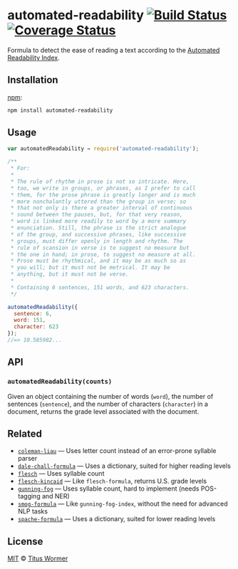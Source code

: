 # automated-readability [![Build Status][travis-badge]][travis] [![Coverage Status][codecov-badge]][codecov]

Formula to detect the ease of reading a text according to the
[Automated Readability Index][formula].

## Installation

[npm][]:

```bash
npm install automated-readability
```

## Usage

```js
var automatedReadability = require('automated-readability');

/**
 * For:
 *
 * The rule of rhythm in prose is not so intricate. Here,
 * too, we write in groups, or phrases, as I prefer to call
 * them, for the prose phrase is greatly longer and is much
 * more nonchalantly uttered than the group in verse; so
 * that not only is there a greater interval of continuous
 * sound between the pauses, but, for that very reason,
 * word is linked more readily to word by a more summary
 * enunciation. Still, the phrase is the strict analogue
 * of the group, and successive phrases, like successive
 * groups, must differ openly in length and rhythm. The
 * rule of scansion in verse is to suggest no measure but
 * the one in hand; in prose, to suggest no measure at all.
 * Prose must be rhythmical, and it may be as much so as
 * you will; but it must not be metrical. It may be
 * anything, but it must not be verse.
 *
 * Containing 6 sentences, 151 words, and 623 characters.
 */

automatedReadability({
  sentence: 6,
  word: 151,
  character: 623
});
//=> 10.585982...
```

## API

### `automatedReadability(counts)`

Given an object containing the number of words (`word`), the number of
sentences (`sentence`), and the number of characters  (`character`) in
a document, returns the grade level associated with the document.

## Related

*   [`coleman-liau`](https://github.com/words/coleman-liau)
    — Uses letter count instead of an error-prone syllable parser
*   [`dale-chall-formula`](https://github.com/words/dale-chall-formula)
    — Uses a dictionary, suited for higher reading levels
*   [`flesch`](https://github.com/words/flesch)
    — Uses syllable count
*   [`flesch-kincaid`](https://github.com/words/flesch-kincaid)
    — Like `flesch-formula`, returns U.S. grade levels
*   [`gunning-fog`](https://github.com/words/gunning-fog)
    — Uses syllable count, hard to implement (needs POS-tagging and NER)
*   [`smog-formula`](https://github.com/words/smog-formula)
    — Like `gunning-fog-index`, without the need for advanced NLP tasks
*   [`spache-formula`](https://github.com/words/spache-formula)
    — Uses a dictionary, suited for lower reading levels

## License

[MIT][license] © [Titus Wormer][author]

<!-- Definitions -->

[travis-badge]: https://img.shields.io/travis/words/automated-readability.svg

[travis]: https://travis-ci.org/words/automated-readability

[codecov-badge]: https://img.shields.io/codecov/c/github/words/automated-readability.svg

[codecov]: https://codecov.io/github/words/automated-readability

[npm]: https://docs.npmjs.com/cli/install

[license]: LICENSE

[author]: http://wooorm.com

[formula]: http://en.wikipedia.org/wiki/Automated_Readability_Index
